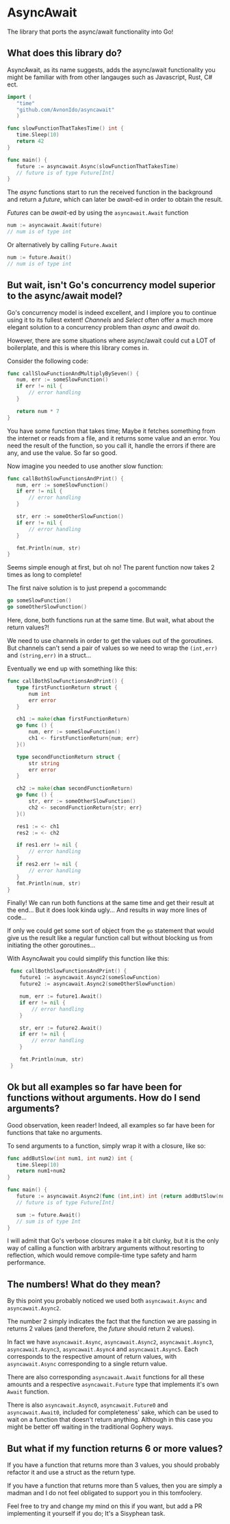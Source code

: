 # AsyncAwait
The library that ports the async/await functionality into Go!
## What does this library do?
 AsyncAwait, as its name suggests, adds the async/await functionality you might be familiar with from other langauges such as Javascript, Rust, C# ect.

 ```go
 import (
    "time"
    "github.com/AvnonIdo/asyncawait"
    )

 func slowFunctionThatTakesTime() int {
    time.Sleep(10)
    return 42
 }

 func main() {
    future := asyncawait.Async(slowFunctionThatTakesTime)
    // future is of type Future[Int]
 }
 ```
 The *async* functions start to run the received function in the background and return a *future*, which can later be *await*-ed in order to obtain the result.

 *Futures* can be *await*-ed by using the `asyncawait.Await` function
 ```go
 num := asyncawait.Await(future)
 // num is of type int
 ```
 Or alternatively by calling `Future.Await`
 ```go
 num := future.Await()
 // num is of type int
 ```
 ## But wait, isn't Go's concurrency model superior to the async/await model?
 Go's concurrency model is indeed excellent, and I implore you to continue using it to its fullest extent!
 *Channels* and *Select* often offer a much more elegant solution to a concurrency problem than *async* and *await* do.

 However, there are some situations where async/await could cut a LOT of boilerplate, and this is where this library comes in.

 Consider the following code: 
 ```go
 func callSlowFunctionAndMultiplyBySeven() {
    num, err := someSlowFunction()
    if err != nil {
        // error handling
    }

    return num * 7
 }
 ```
 You have some function that takes time; Maybe it fetches something from the internet or reads from a file, and it returns some value and an error.
 You need the result of the function, so you call it, handle the errors if there are any, and use the value. So far so good.

 Now imagine you needed to use another slow function:
 ```go
 func callBothSlowFunctionsAndPrint() {
    num, err := someSlowFunction()
    if err != nil {
        // error handling
    }

    str, err := someOtherSlowFunction()
    if err != nil {
        // error handling
    }

    fmt.Println(num, str)
 }
 ```
Seems simple enough at first, but oh no! The parent function now takes 2 times as long to complete!

The first naive solution is to just prepend a `go`commandc
```go
go someSlowFunction()
go someOtherSlowFunction()
```
Here, done, both functions run at the same time. But wait, what about the return values?!

We need to use channels in order to get the values out of the goroutines.
But channels can't send a pair of values so we need to wrap the `(int,err)` and `(string,err)` in a struct...

Eventually we end up with something like this:
 ```go
 func callBothSlowFunctionsAndPrint() {
    type firstFunctionReturn struct {
        num int
        err error
    }

    ch1 := make(chan firstFunctionReturn)
    go func () {
        num, err := someSlowFunction()
        ch1 <- firstFunctionReturn{num; err}
    }()

    type secondFunctionReturn struct {
        str string
        err error
    }

    ch2 := make(chan secondFunctionReturn)
    go func () {
        str, err := someOtherSlowFunction()
        ch2 <- secondFunctionReturn{str; err}
    }()

    res1 := <- ch1
    res2 := <- ch2

    if res1.err != nil {
        // error handling
    }
    if res2.err != nil {
        // error handling
    }
    fmt.Println(num, str)
 }
 ```
Finally! We can run both functions at the same time and get their result at the end... But it does look kinda ugly... And results in way more lines of code... 

If only we could get some sort of object from the `go` statement that would give us the result like a regular function call but without blocking us from initiating the other goroutines...

With AsyncAwait you could simplify this function like this:
```go
 func callBothSlowFunctionsAndPrint() {
    future1 := asyncawait.Async2(someSlowFunction)
    future2 := asyncawait.Async2(someOtherSlowFunction)

    num, err := future1.Await()
    if err != nil {
        // error handling
    }

    str, err := future2.Await()
    if err != nil {
        // error handling
    }

    fmt.Println(num, str)
 }
 ```

 ## Ok but all examples so far have been for functions without arguments. How do I send arguments?
 Good observation, keen reader! Indeed, all examples so far have been for functions that take no arguments.

 To send arguments to a function, simply wrap it with a closure, like so:
 ```go
 func addButSlow(int num1, int num2) int {
    time.Sleep(10)
    return num1+num2
 }

 func main() {
    future := asyncawait.Async2(func (int,int) int {return addButSlow(num1, num2)})
    // future is of type Future[Int]

    sum := future.Await()
    // sum is of type Int
 }
 ```
 I will admit that Go's verbose closures make it a bit clunky, but it is the only way of calling a function with arbitrary arguments without resorting to reflection, which would remove compile-time type safety and harm performance.
 
 ## The numbers! What do they mean?
 By this point you probably noticed we used both `asyncawait.Async` and `asyncawait.Async2`.

 The number 2 simply indicates the fact that the function we are passing in returns 2 values (and therefore, the *future* should return 2 values).

 In fact we have `asyncawait.Async`, `asyncawait.Async2`, `asyncawait.Async3`, `asyncawait.Async3`, `asyncawait.Async4` and `asyncawait.Async5`. 
 Each corresponds to the respective amount of return values, with `asyncawait.Async` corresponding to a single return value.

 There are also corresponding `asyncawait.Await` functions for all these amounts and a respective `asyncawait.Future` type that implements it's own `Await` function.

 There is also `asyncawait.Async0`, `asyncawait.Future0` and `asyncawait.Await0`, included for completeness' sake, which can be used to wait on a function that doesn't return anything. Although in this case you might be better off waiting in the traditional Gophery ways.

## But what if my function returns 6 or more values? 
If you have a function that returns more than 3 values, you should probably refactor it and use a struct as the return type.

If you have a function that returns more than 5 values, then you are simply a madman and I do not feel obligated to support you in this tomfoolery.

Feel free to try and change my mind on this if you want, but add a PR implementing it yourself if you do; It's a Sisyphean task.
